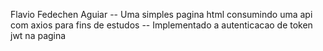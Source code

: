Flavio Fedechen Aguiar
 -- Uma simples pagina html consumindo uma api com axios para fins de estudos
 -- Implementado a autenticacao de token jwt na pagina